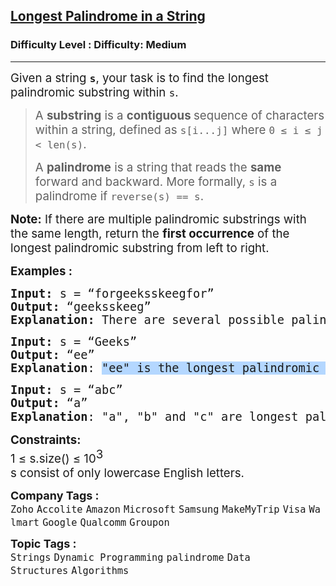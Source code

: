 <h2><a href="https://www.geeksforgeeks.org/problems/longest-palindrome-in-a-string3411/1?page=1&company=Zoho&sortBy=submissions">Longest Palindrome in a String</a></h2><h3>Difficulty Level : Difficulty: Medium</h3><hr><div class="problems_problem_content__Xm_eO"><p><span style="font-size: 14pt;">Given a string <strong><code>s</code></strong>, your task is to find the longest palindromic substring within <code>s</code>. </span></p>
<blockquote>
<p><span style="font-size: 14pt;">A <strong>substring</strong> is a <strong>contiguous </strong>sequence of characters within a string, defined as <code>s[i...j]</code> where <code>0 ≤ i ≤ j &lt; len(s)</code>.</span></p>
<p><span style="font-size: 14pt;">A <strong>palindrome</strong> is a string that reads the <strong>same </strong>forward and backward. More formally, <code>s</code> is a palindrome if <code>reverse(s) == s</code>.</span></p>
</blockquote>
<p><span style="font-size: 14pt;"><strong>Note:</strong> If there are multiple palindromic substrings with the same length, return the <strong>first occurrence</strong> of the longest palindromic substring from left to right.</span></p>
<p><span style="font-size: 14pt;"><strong>Examples :</strong></span></p>
<pre><span style="font-size: 18.6667px;"><strong>Input: </strong>s = “forgeeksskeegfor” <strong>
Output: </strong>“geeksskeeg”<strong>
Explanation: </strong>There are several possible palindromic substrings like “kssk”, “ss”, “eeksskee” etc. But the substring “geeksskeeg” is the longest among all.</span></pre>
<pre><span style="font-size: 14pt;"><span style="font-size: 18.6667px;"><strong>Input: </strong>s = “Geeks” <strong>
Output: </strong>“ee”
</span><strong style="font-size: 14pt;">Explanation</strong><span style="font-size: 14pt;">: <span style="background-color: #b4d7ff;">"ee" is the longest palindromic substring of "Geeks".</span></span><span style="font-size: 14pt;"> </span></span></pre>
<pre><span style="font-size: 14pt;"><span style="font-size: 18.6667px;"><strong>Input: </strong>s = “abc” <strong>
Output: </strong>“a”
</span><strong style="font-size: 14pt;">Explanation</strong><span style="font-size: 14pt;">: "a", "b" and "c" are longest palindromic substrings of same length. So,</span><span style="font-family: -apple-system, BlinkMacSystemFont, 'Segoe UI', Roboto, Oxygen, Ubuntu, Cantarell, 'Open Sans', 'Helvetica Neue', sans-serif;"> the first occurrence is returned.</span></span></pre>
<p><span style="font-size: 14pt;"><strong style="font-size: 14pt;">Constraints:</strong><br><span style="font-size: 14pt;">1 ≤ s.size() ≤ 10</span><sup><span style="font-size: 14pt;">3</span><br><span style="font-size: 14pt;">s consist of only lowercase English letters.</span><br></sup></span></p></div><p><span style=font-size:18px><strong>Company Tags : </strong><br><code>Zoho</code>&nbsp;<code>Accolite</code>&nbsp;<code>Amazon</code>&nbsp;<code>Microsoft</code>&nbsp;<code>Samsung</code>&nbsp;<code>MakeMyTrip</code>&nbsp;<code>Visa</code>&nbsp;<code>Walmart</code>&nbsp;<code>Google</code>&nbsp;<code>Qualcomm</code>&nbsp;<code>Groupon</code>&nbsp;<br><p><span style=font-size:18px><strong>Topic Tags : </strong><br><code>Strings</code>&nbsp;<code>Dynamic Programming</code>&nbsp;<code>palindrome</code>&nbsp;<code>Data Structures</code>&nbsp;<code>Algorithms</code>&nbsp;